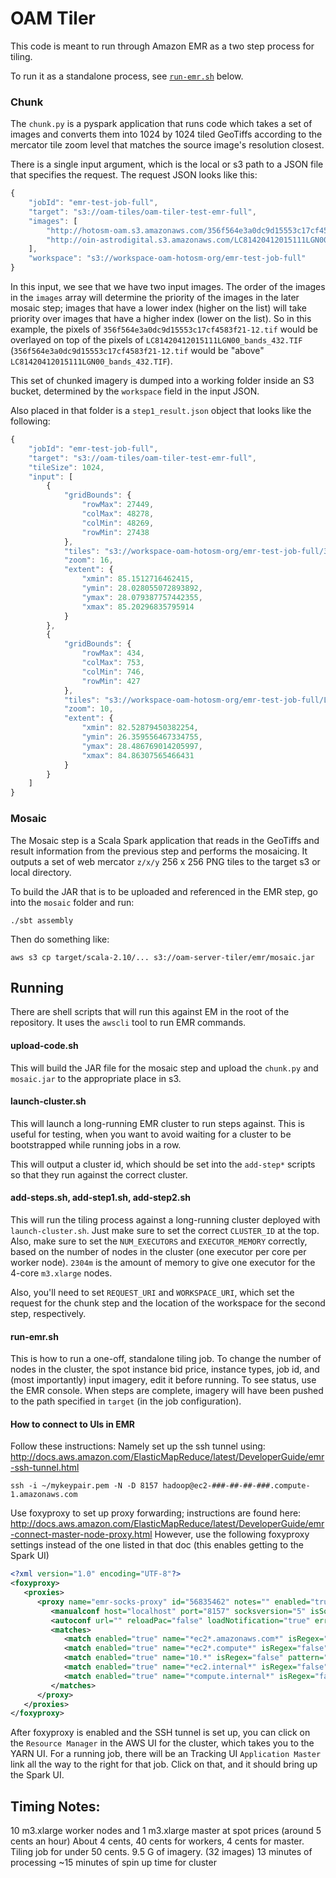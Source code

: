 # OAM Tiler

This code is meant to run through Amazon EMR as a two step process for tiling.

To run it as a standalone process, see [`run-emr.sh`](#run-emrsh) below.

### Chunk

The `chunk.py` is a pyspark application that runs code which takes a set of images and converts them into 1024 by 1024 tiled GeoTiffs
according to the mercator tile zoom level that matches the source image's resolution closest.

There is a single input argument, which is the local or s3 path to a JSON file that specifies the request. The request JSON looks like this:

```javascript
{
    "jobId": "emr-test-job-full",
    "target": "s3://oam-tiles/oam-tiler-test-emr-full",
    "images": [
        "http://hotosm-oam.s3.amazonaws.com/356f564e3a0dc9d15553c17cf4583f21-12.tif",
        "http://oin-astrodigital.s3.amazonaws.com/LC81420412015111LGN00_bands_432.TIF"
    ],
    "workspace": "s3://workspace-oam-hotosm-org/emr-test-job-full"
}
```

In this input, we see that we have two input images. The order of the images in the `images` array will determine the priority of the images
in the later mosaic step; images that have a lower index (higher on the list) will take priority over images that have a higher index (lower on the list). So in this
example, the pixels of `356f564e3a0dc9d15553c17cf4583f21-12.tif` would be overlayed on top of the pixels of `LC81420412015111LGN00_bands_432.TIF` (`356f564e3a0dc9d15553c17cf4583f21-12.tif` would be "above" `LC81420412015111LGN00_bands_432.TIF`).

This set of chunked imagery is dumped into a working folder inside an S3 bucket, determined by the `workspace` field in the input JSON.

Also placed in that folder is a `step1_result.json` object that looks like the following:

```javascript
{
    "jobId": "emr-test-job-full",
    "target": "s3://oam-tiles/oam-tiler-test-emr-full",
    "tileSize": 1024,
    "input": [
        {
            "gridBounds": {
                "rowMax": 27449,
                "colMax": 48278,
                "colMin": 48269,
                "rowMin": 27438
            },
            "tiles": "s3://workspace-oam-hotosm-org/emr-test-job-full/356f564e3a0dc9d15553c17cf4583f21-12",
            "zoom": 16,
            "extent": {
                "xmin": 85.1512716462415,
                "ymin": 28.028055072893892,
                "ymax": 28.079387757442355,
                "xmax": 85.20296835795914
            }
        },
        {
            "gridBounds": {
                "rowMax": 434,
                "colMax": 753,
                "colMin": 746,
                "rowMin": 427
            },
            "tiles": "s3://workspace-oam-hotosm-org/emr-test-job-full/LC81420412015111LGN00_bands_432.TIF",
            "zoom": 10,
            "extent": {
                "xmin": 82.52879450382254,
                "ymin": 26.359556467334755,
                "ymax": 28.486769014205997,
                "xmax": 84.86307565466431
            }
        }
    ]
}
```

### Mosaic

The Mosaic step is a Scala Spark application that reads in the GeoTiffs and result information from the previous step and performs the mosaicing.
It outputs a set of web mercator `z/x/y` 256 x 256 PNG tiles to the target s3 or local directory.

To build the JAR that is to be uploaded and referenced in the EMR step, go into the `mosaic` folder and run:

```
./sbt assembly
```

Then do something like:
```
aws s3 cp target/scala-2.10/... s3://oam-server-tiler/emr/mosaic.jar
```

## Running

There are shell scripts that will run this against EM in the root of the repository. It uses the `awscli` tool to run EMR commands.

#### upload-code.sh

This will build the JAR file for the mosaic step and upload the `chunk.py` and `mosaic.jar` to the appropriate place in s3.

#### launch-cluster.sh

This will launch a long-running EMR cluster to run steps against. This is useful for testing, when you want to avoid waiting for
a cluster to be bootstrapped while running jobs in a row.

This will output a cluster id, which should be set into the `add-step*` scripts so that they run against the correct cluster.

#### add-steps.sh, add-step1.sh, add-step2.sh

This will run the tiling process against a long-running cluster deployed with `launch-cluster.sh`. Just make sure to set the correct
`CLUSTER_ID` at the top. Also, make sure to set the `NUM_EXECUTORS` and `EXECUTOR_MEMORY` correctly, based on the number of nodes in
the cluster (one executor per core per worker node). `2304m` is the amount of memory to give one executor for the 4-core `m3.xlarge` nodes.

Also, you'll need to set `REQUEST_URI` and `WORKSPACE_URI`, which set the request for the chunk step and the location of the workspace for
the second step, respectively.

#### run-emr.sh

This is how to run a one-off, standalone tiling job. To change the number of
nodes in the cluster, the spot instance bid price, instance types, job id, and (most
importantly) input imagery, edit it before running. To see status, use the EMR
console. When steps are complete, imagery will have been pushed to the path
specified in `target` (in the job configuration).

#### How to connect to UIs in EMR

Follow these instructions: Namely set up the ssh tunnel using: http://docs.aws.amazon.com/ElasticMapReduce/latest/DeveloperGuide/emr-ssh-tunnel.html

```
ssh -i ~/mykeypair.pem -N -D 8157 hadoop@ec2-###-##-##-###.compute-1.amazonaws.com
```

Use foxyproxy to set up proxy forwarding; instructions are found here: http://docs.aws.amazon.com/ElasticMapReduce/latest/DeveloperGuide/emr-connect-master-node-proxy.html
However, use the following foxyproxy settings instead of the one listed in that doc (this enables getting to the Spark UI)

```xml
<?xml version="1.0" encoding="UTF-8"?>
<foxyproxy>
   <proxies>
      <proxy name="emr-socks-proxy" id="56835462" notes="" enabled="true" color="#0055E5" mode="manual" autoconfMode="pac" lastresort="false">
         <manualconf host="localhost" port="8157" socksversion="5" isSocks="true" />
         <autoconf url="" reloadPac="false" loadNotification="true" errorNotification="true" autoReload="false" reloadFreqMins="60" disableOnBadPAC="true" />
         <matches>
            <match enabled="true" name="*ec2*.amazonaws.com*" isRegex="false" pattern="*ec2*.amazonaws.com*" reload="true" autoReload="false" isBlackList="false" isMultiLine="false" fromSubscription="false" caseSensitive="false" />
            <match enabled="true" name="*ec2*.compute*" isRegex="false" pattern="*ec2*.compute*" reload="true" autoReload="false" isBlackList="false" isMultiLine="false" fromSubscription="false" caseSensitive="false" />
            <match enabled="true" name="10.*" isRegex="false" pattern="http://10.*" reload="true" autoReload="false" isBlackList="false" isMultiLine="false" fromSubscription="false" caseSensitive="false" />
            <match enabled="true" name="*ec2.internal*" isRegex="false" pattern="*ec2.internal*" reload="true" autoReload="false" isBlackList="false" isMultiLine="false" fromSubscription="false" caseSensitive="false" />
            <match enabled="true" name="*compute.internal*" isRegex="false" pattern="*compute.internal*" reload="true" autoReload="false" isBlackList="false" isMultiLine="false" fromSubscription="false" caseSensitive="false" />
         </matches>
      </proxy>
   </proxies>
</foxyproxy>
```

After foxyproxy is enabled and the SSH tunnel is set up, you can click on the `Resource Manager` in the AWS UI for the cluster, which takes you to the YARN UI. For a running job, there will be an Tracking UI `Application Master` link all the way to the right for that job. Click on that, and it should bring up the Spark UI.

## Timing Notes:

10 m3.xlarge worker nodes and 1 m3.xlarge master at spot prices (around 5 cents an hour)
About 4 cents, 40 cents for workers, 4 cents for master.
Tiling job for under 50 cents.
9.5 G of imagery. (32 images)
13 minutes of processing
~15 minutes of spin up time for cluster
